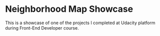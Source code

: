 # Neighborhood Map Showcase

This is a showcase of one of the projects I completed at Udacity platform during Front-End Developer course.
